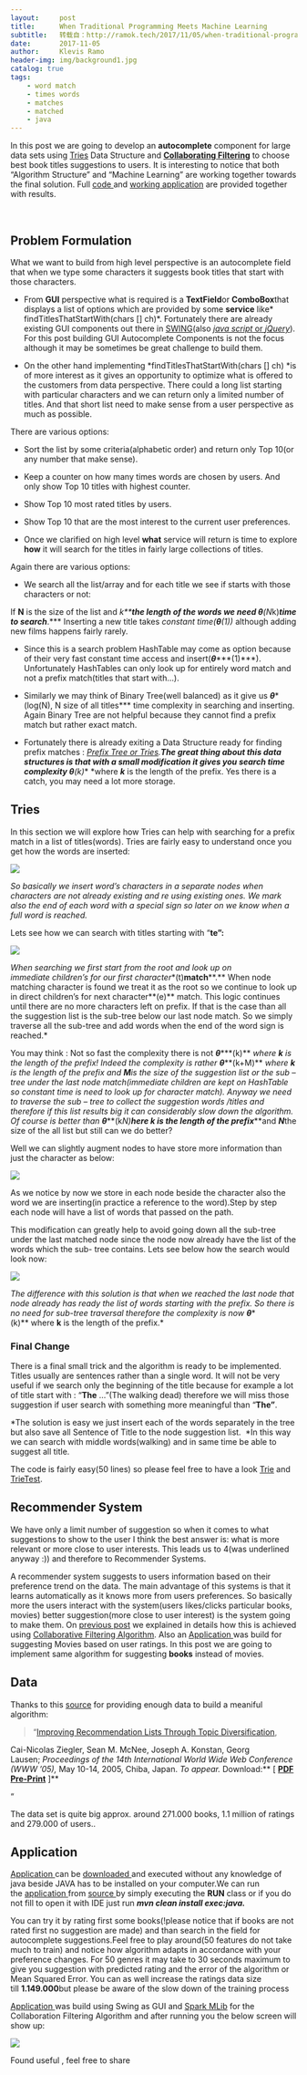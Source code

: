 ```yaml
---
layout:     post
title:      When Traditional Programming Meets Machine Learning
subtitle:   转载自：http://ramok.tech/2017/11/05/when-traditional-programming-meets-machine-learning/
date:       2017-11-05
author:     Klevis Ramo
header-img: img/background1.jpg
catalog: true
tags:
    - word match
    - times words
    - matches
    - matched
    - java
---
```


In this post we are going to develop an **autocomplete** component for large data sets using [Tries](https://de.wikipedia.org/wiki/Trie) Data Structure and [**Collaborating Filtering**](http://ramok.tech/2017/10/30/recommender-system) to choose best book titles suggestions to users. It is interesting to notice that both “Algorithm Structure” and “Machine Learning” are working together towards the final solution. Full [code ](https://github.com/klevis/booksRecommenderWithAutocomplete)and [working application](https://drive.google.com/open?id=1RId4k0UU8uLtwguOZXCfsDUuqrsqgvLe) are provided together with results.

 

## Problem Formulation

What we want to build from high level perspective is an autocomplete field that when we type some characters it suggests book titles that start with those characters.

- From **GUI** perspective what is required is a **TextField**or **ComboBox**that displays a list of options which are provided by some **service** like* findTitlesThatStartWith(chars [] ch)*. Fortunately there are already existing GUI components out there in [SWING](http://www.algosome.com/articles/java-jcombobox-autocomplete.html)(also [*java script* or *jQuery*](https://jqueryui.com/autocomplete)). For this post building GUI Autocomplete Components is not the focus although it may be sometimes be great challenge to build them.

- On the other hand implementing *findTitlesThatStartWith(chars [] ch) *is of more interest as it gives an opportunity to optimize what is offered to the customers from data perspective. There could a long list starting with particular characters and we can return only a limited number of titles. And that short list need to make sense from a user perspective as much as possible.


There are various options:





- Sort the list by some criteria(alphabetic order) and return only Top 10(or any number that make sense).

- Keep a counter on how many times words are chosen by users. And only show Top 10 titles with highest counter.

- Show Top 10 most rated titles by users.

- Show Top 10 that are the most interest to the current user preferences.




- Once we clarified on high level **what** service will return is time to explore **how** it will search for the titles in fairly large collections of titles.


Again there are various options:

- We search all the list/array and for each title we see if starts with those characters or not:


If **N** is the size of the list and *k*****the length of the words we need ***θ******(N*k)***time to search***.*** Inserting a new title takes *constant time(**θ**(1))* although adding new films happens fairly rarely.

- Since this is a search problem HashTable may come as option because of their very fast constant time access and insert(***θ******(1)***). Unfortunately HashTables can only look up for entirely word match and not a prefix match(titles that start with…).

- Similarly we may think of Binary Tree(well balanced) as it give us ***θ****(log(N), N size of all titles*** time complexity in searching and inserting. Again Binary Tree are not helpful because they cannot find a prefix match but rather exact match.

- Fortunately there is already exiting a Data Structure ready for finding prefix matches : **[Prefix Tree or Tries](https://en.wikipedia.org/wiki/Trie).**The great thing about this data structures is that with a small modification it gives you search time complexity ***θ******(k)** *where ***k*** is the length of the prefix. Yes there is a catch, you may need a lot more storage.


## Tries

In this section we will explore how Tries can help with searching for a prefix match in a list of titles(words). Tries are fairly easy to understand once you get how the words are inserted:

![](https://i2.wp.com/ramok.tech/wp-content/uploads/2017/11/2017-11-03_23h35_05.gif?resize=840%2C573)


*So basically we insert word’s characters in a separate nodes when characters are not already existing and re using existing ones. We mark also the end of each word with a special sign so later on we know when a full word is reached.*

Lets see how we can search with titles starting with “**te”:**

![](https://i0.wp.com/ramok.tech/wp-content/uploads/2017/11/2017-11-04_00h12_35.gif?resize=840%2C573)


*When searching we first start from the root and look up on immediate children’s for our first character**(t)**match****.** When node matching character is found we treat it as the root so we continue to look up in direct children’s for next character**(e)** match. This logic continues until there are no more characters left on prefix. If that is the case than all the suggestion list is the sub-tree below our last node match. So we simply traverse all the sub-tree and add words when the end of the word sign is reached.*

You may think : Not so fast the complexity there is not ***θ******(k)** *where ***k*** is the length of the prefix! Indeed the complexity is rather ***θ******(k+M)** *where ***k*** is the length of the prefix and ***M***is the size of the suggestion list or the sub – tree under the last node match(immediate children are kept on HashTable so constant time is need to look up for character match). Anyway we need to traverse the sub – tree to collect the suggestion words /titles and therefore if this list results big it can considerably slow down the algorithm. Of course is better than ***θ******(k*N)***here ***k*** is the length of the prefix******and ***N***the size of the all list but still can we do better?

Well we can slightly augment nodes to have store more information than just the character as below:

![](https://i0.wp.com/ramok.tech/wp-content/uploads/2017/11/2017-11-04_22h02_38.gif?resize=840%2C573)


As we notice by now we store in each node beside the character also the word we are inserting(in practice a reference to the word).Step by step each node will have a list of words that passed on the path.

This modification can greatly help to avoid going down all the sub-tree under the last matched node since the node now already have the list of the words which the sub- tree contains. Lets see below how the search would look now:

![](https://i2.wp.com/ramok.tech/wp-content/uploads/2017/11/2017-11-04_22h16_25.gif?resize=840%2C573)


*The difference with this solution is that when we reached the last node that node already has ready the list of words starting with the prefix. So there is no need for sub-tree traversal therefore the complexity is now **θ****(k)** where **k** is the length of the prefix.*

### Final Change

There is a final small trick and the algorithm is ready to be implemented. Titles usually are sentences rather than a single word. It will not be very useful if we search only the beginning of the title because for example a lot of title start with : “**The** …”(The walking dead) therefore we will miss those suggestion if user search with something more meaningful than “**The”**.

*The solution is easy we just insert each of the words separately in the tree but also save all Sentence of Title to the node suggestion list.  *In this way we can search with middle words(walking) and in same time be able to suggest all title.

The code is fairly easy(50 lines) so please feel free to have a look [Trie](https://github.com/klevis/booksRecommenderWithAutocomplete/blob/master/src/main/java/ramo/klevis/trie/Trie.java) and [TrieTest](https://github.com/klevis/booksRecommenderWithAutocomplete/blob/master/src/main/test/ramo/klevis/trie/TrieTest.java).

## Recommender System

We have only a limit number of suggestion so when it comes to what suggestions to show to the user I think the best answer is: what is more relevant or more close to user interests. This leads us to 4(was underlined anyway :)) and therefore to Recommender Systems.

A recommender system suggests to users information based on their preference trend on the data. The main advantage of this systems is that it learns automatically as it knows more from users preferences. So basically more the users interact with the system(users likes/clicks particular books, movies) better suggestion(more close to user interest) is the system going to make them. On [previous post](http://ramok.tech/2017/10/30/recommender-system) we explained in details how this is achieved using [Collaborative Filtering Algorithm](http://ramok.tech/2017/10/30/recommender-system#Insight). Also an [Application ](http://ramok.tech/2017/10/30/recommender-system#Application)was build for suggesting Movies based on user ratings. In this post we are going to implement same algorithm for suggesting **books** instead of movies.

## Data

Thanks to this [source](http://www2.informatik.uni-freiburg.de/~cziegler/BX) for providing enough data to build a meaniful algorithm:

> “[Improving Recommendation Lists Through Topic Diversification](http://www2.informatik.uni-freiburg.de/~dbis/Publications/05/WWW05.html),

Cai-Nicolas Ziegler, Sean M. McNee, Joseph A. Konstan, Georg Lausen; *Proceedings of the 14th International World Wide Web Conference (WWW ’05),* May 10-14, 2005, Chiba, Japan. *To appear.*
Download:** [ **[PDF Pre-Print](http://www2.informatik.uni-freiburg.de/~cziegler/BX/WWW-2005-Preprint.pdf)** ]**

“

The data set is quite big approx. around 271.000 books, 1.1 million of ratings and 279.000 of users..

## Application

[Application ](https://drive.google.com/open?id=1RId4k0UU8uLtwguOZXCfsDUuqrsqgvLe)can be [downloaded ](https://drive.google.com/open?id=1RId4k0UU8uLtwguOZXCfsDUuqrsqgvLe)and executed without any knowledge of java beside JAVA has to be installed on your computer.We can run the [application ](https://drive.google.com/open?id=1RId4k0UU8uLtwguOZXCfsDUuqrsqgvLe)from [source ](https://github.com/klevis/booksRecommenderWithAutocomplete)by simply executing the **RUN** class or if you do not fill to open it with IDE just run ***mvn clean install exec:java.***

You can try it by rating first some books(!please notice that if books are not rated first no suggestion are made) and than search in the field for autocomplete suggestions.Feel free to play around(50 features do not take much to train) and notice how algorithm adapts in accordance with your preference changes. For 50 genres it may take to 30 seconds maximum to give you suggestion with predicted rating and the error of the algorithm or Mean Squared Error. You can as well increase the ratings data size till **1.149.000**but please be aware of the slow down of the training process

[Application ](https://drive.google.com/open?id=1RId4k0UU8uLtwguOZXCfsDUuqrsqgvLe)was build using Swing as GUI and [Spark MLib](http://ramok.tech/2017/09/08/fraud-detection-with-java-and-spark-mlib#Spark_and_MLib) for the Collaboration Filtering Algorithm and after running you the below screen will show up:

![](https://i2.wp.com/ramok.tech/wp-content/uploads/2017/11/2017-11-05_22h36_00.jpg?resize=655%2C393)


Found useful , feel free to share
